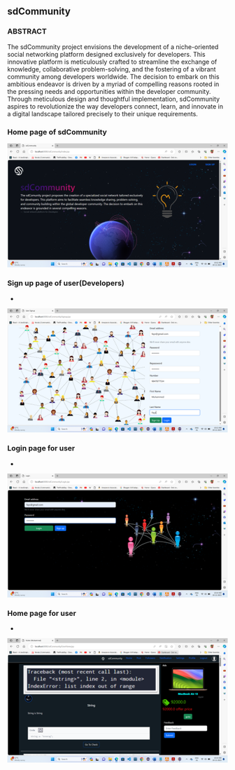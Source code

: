 <h2>sdCommunity</h2>
<h3>ABSTRACT</h3>
<p>
    The sdCommunity project envisions the development of a niche-oriented social
networking platform designed exclusively for developers. This innovative
platform is meticulously crafted to streamline the exchange of knowledge,
collaborative problem-solving, and the fostering of a vibrant community among
developers worldwide. The decision to embark on this ambitious endeavor is
driven by a myriad of compelling reasons rooted in the pressing needs and
opportunities within the developer community. Through meticulous design and
thoughtful implementation, sdCommunity aspires to revolutionize the way
developers connect, learn, and innovate in a digital landscape tailored precisely
to their unique requirements.
</p>

<h3>Home page of sdCommunity</h3>

<img src="./img/Screenshot (34).png" alt="home page of sdCommunity" />

<h3>Sign up page of user(Developers)</h3>
<ul>
    <li></li>
</ul>
<img src="./img/Screenshot (35).png" alt="signup user page"/>

<h3>Login page for user</h3>
<ul>
    <li></li>
</ul>

<img src="./img/Screenshot (36).png" alt="login user page"/>

<h3>Home page for user</h3>
<ul>
    <li></li>
</ul>

<img src="./img/Screenshot (37).png" alt="login user page"/>

